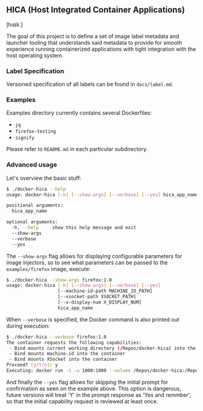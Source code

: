 HICA (Host Integrated Container Applications)
---------------------------------------------
[hɑɪkː]

The goal of this project is to define a set of image label metadata 
and launcher tooling that understands said metadata to provide for
smooth experience running containerized applications with tight
integration with the host operating system.

### Label Specification

Versioned specification of all labels can be found in `docs/label.md`.

### Examples

Examples directory currently contains several Dockerfiles:
 * `jq`
 * `firefox-testing`
 * `signify`

Please refer to `README.md` in each particular subdirectory.

### Advanced usage

Let's overview the basic stuff:

```bash
$ ./docker-hica --help
usage: docker-hica [-h] [--show-args] [--verbose] [--yes] hica_app_name

positional arguments:
  hica_app_name

optional arguments:
  -h, --help     show this help message and exit
  --show-args
  --verbose
  --yes
```

The `--show-args` flag allows for displaying configurable parameters for image injectors, so
to see what parameters can be passed to the `examples/firefox` image, execute:
```bash
$ ./docker-hica --show-args firefox:1.0
usage: docker-hica [-h] [--show-args] [--verbose] [--yes]
                   [--machine-id-path MACHINE_ID_PATH]
                   [--xsocket-path XSOCKET_PATH]
                   [--x-display-num X_DISPLAY_NUM]
                   hica_app_name
```

When `--verbose` is specified, the Docker command is also printed out during execution:
```bash
$ ./docker-hica --verbose firefox:1.0
The container requests the following capabilities: 
 - Bind mounts current working directory (/Repos/docker-hica) into the container
 - Bind mounts machine-id into the container
 - Bind mounts XSocket into the container
Proceed? [y/Y/n]: y
Executing: docker run -i -u 1000:1000 --volume /Repos/docker-hica:/Repos/docker-hica:Z -w /Repos/docker-hica --volume /etc/machine-id:/etc/machine-id:Z --volume /tmp/.X11-unix:/tmp/.X11-unix:Z -e DISPLAY=:0 firefox:1.0
```

And finally the `--yes` flag allows for skipping the initial prompt for confirmation as seen on the example above.
This option is dangerous, future versions will treat 'Y' in the prompt response as 'Yes and remmber', so that
the initial capability request is reviewed at least once.
